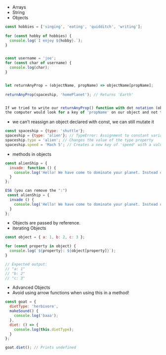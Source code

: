 - Arrays
- String
- Objects


```js
const hobbies = ['singing', 'eating', 'quidditch', 'writing'];
 
for (const hobby of hobbies) {
  console.log(`I enjoy ${hobby}.`);
}


const username = 'joe';
for (const char of username) {
  console.log(char);
}


```

```js

let returnAnyProp = (objectName, propName) => objectName[propName];
 
returnAnyProp(spaceship, 'homePlanet'); // Returns 'Earth'


If we tried to write our returnAnyProp() function with dot notation (objectName.propName)
the computer would look for a key of 'propName' on our object and not the value of the propName parameter.
```

-  we can’t reassign an object declared with const, we can still mutate it

```js
const spaceship = {type: 'shuttle'};
spaceship = {type: 'alien'}; // TypeError: Assignment to constant variable.
spaceship.type = 'alien'; // Changes the value of the type property
spaceship.speed = 'Mach 5'; // Creates a new key of 'speed' with a value of 'Mach 5'

```

- methods in objects

```js
const alienShip = {
  invade: function () { 
    console.log('Hello! We have come to dominate your planet. Instead of Earth, it shall be called New Xaculon.')
  }
};

ES6 (you can remove the ":")
 const alienShip = {
  invade () { 
    console.log('Hello! We have come to dominate your planet. Instead of Earth, it shall be called New Xaculon.')
  }
};


```
- Objects are passed by reference.
- iterating Objects

```js
const object = { a: 1, b: 2, c: 3 };

for (const property in object) {
  console.log(`${property}: ${object[property]}`);
}

// Expected output:
// "a: 1"
// "b: 2"
// "c: 3"
```

- Advanced Objects
- Avoid using arrow functions when using this in a method!

```js
const goat = {
  dietType: 'herbivore',
  makeSound() {
    console.log('baaa');
  },
  diet: () => {
    console.log(this.dietType);
  }
};

goat.diet(); // Prints undefined

```


